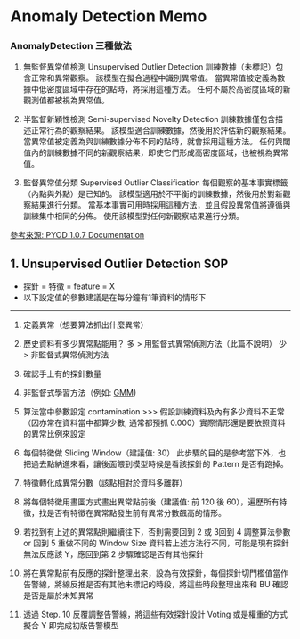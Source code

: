 # Anomaly Detection Memo

### AnomalyDetection 三種做法

1. 無監督異常值檢測 Unsupervised Outlier Detection
	訓練數據（未標記）包含正常和異常觀察。
	該模型在擬合過程中識別異常值。
	當異常值被定義為數據中低密度區域中存在的點時，將採用這種方法。
	任何不屬於高密度區域的新觀測值都被視為異常值。

2. 半監督新穎性檢測 Semi-supervised Novelty Detection
	訓練數據僅包含描述正常行為的觀察結果。
	該模型適合訓練數據，然後用於評估新的觀察結果。
	當異常值被定義為與訓練數據分佈不同的點時，就會採用這種方法。
	任何與閾值內的訓練數據不同的新觀察結果，即使它們形成高密度區域，也被視為異常值。

3. 監督異常值分類 Supervised Outlier Classification
	每個觀察的基本事實標籤（內點與外點）是已知的。
	該模型適用於不平衡的訓練數據，然後用於對新觀察結果進行分類。
	當基本事實可用時採用這種方法，並且假設異常值將遵循與訓練集中相同的分佈。
	使用該模型對任何新觀察結果進行分類。

[參考來源: PYOD 1.0.7 Documentation](https://pyod.readthedocs.io/en/latest/relevant_knowledge.html#)

## 1. Unsupervised Outlier Detection SOP
* 探針 = 特徵 = feature = X
* 以下設定值的參數建議是在每分鐘有1筆資料的情形下
----
1. 定義異常（想要算法抓出什麼異常）

2. 歷史資料有多少異常點能用？
多 > 用監督式異常偵測方法（此篇不說明）
少 > 非監督式異常偵測方法

3. 確認手上有的探針數量

4. 非監督式學習方法（例如: [GMM](https://pyod.readthedocs.io/en/latest/index.html))

5. 算法當中參數設定 contamination >>> 假設訓練資料及內有多少資料不正常
  （因亦常在資料當中都算少數, 通常都預抓 0.000）實際情形還是要依照資料的異常比例來設定

6. 每個特徵做 Sliding Window（建議值: 30）
    此步驟的目的是參考當下外，也把過去點納進來看，讓後面餵到模型時候是看該探針的 Pattern 是否有跑掉。

7. 特徵轉化成異常分數（該點相對於資料多離群）

8. 將每個特徵用畫圖方式畫出異常點前後（建議值: 前 120 後 60），遍歷所有特徵，找是否有特徵在異常點發生前有異常分數飆高的情形。

9. 若找到有上述的異常點則繼續往下，否則需要回到 2 或 3回到 4 調整算法參數or 回到 5 重做不同的 Window Size 資料若上述方法行不同，可能是現有探針無法反應該 Y，應回到第 2 步驟確認是否有其他探針

10. 將在異常點前有反應的探針整理出來，設為有效探針，每個探針切門檻值當作告警線，將線反推是否有其他未標記的時段，將這些時段整理出來和 BU 確認是否是屬於未知異常

11. 透過 Step. 10 反覆調整告警線，將這些有效探針設計 Voting 或是權重的方式擬合 Y 即完成初版告警模型
